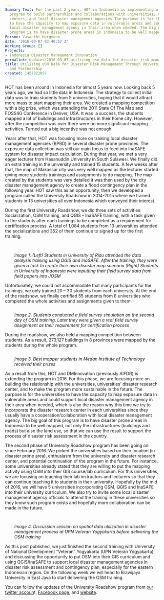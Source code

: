 ```yaml
---
Summary Text: For the past 2 years, HOT in Indonesia is implementing a university
  program to build partnerships and collaborations with universities, disaster research
  centers, and local disaster management agencies.The purpose is for the universities
  to have the capacity to map exposure data in vulnerable areas and could support
  local disaster management agency in their area when needed. The big goal of this
  program is to have disaster prone areas in Indonesia to be well mapped.
Person: Vasanthi Hargyono
date: '2016-03-07 03:40:57 Z'
Working Group: []
Projects:
- Indonesia Disaster Management Innovation
permalink: updates/2016-03-07_utilizing_osm_data_for_disaster_risk_management_through_university_engagement_an
title: Utilizing OSM Data for Disaster Risk Management Through University Engagement
  and Partnership
created: 1457322057
---
```

<p>HOT has been around in Indonesia for almost 5 years now. Looking back 5 years ago, we had so little data in Indonesia. The strategy to collect initial data was to train students from 5 universities, hoping that it would attract more mass to start mapping their area. We created a mapping competition with a big prize, which was attending the 2011 State Of The Map and FOSS4G Conference in Denver, USA. It was &nbsp;a success, the students mapped a lot of buildings and infrastructures in their home city. However, after the competition was over there were no more significant mapping activities. Turned out a big incentive was not enough.</p><p>Years after that, HOT was focusing more on training local disaster management agencies (BPBD) in several disaster prone provinces. The exposure data collection was still our main focus to feed into InaSAFE system for disaster impact calculation. During that year, we met a very eager lecturer from Hasanuddin University in South Sulawesi. We finally did an extra training in the university and trained 15 students. A few weeks after that, the map of Makassar city was very well mapped as the lecturer started giving more students trainings and assignments to do mapping. The map created by the students was very detailed it was then used by the city disaster management agency to create a flood contingency plan in the following year. HOT saw this as an opportunity, then we developed a program called the University Roadshow in 2014-2015 where we trained students in 13 universities all over Indonesia which conveyed their interest.</p><p>During the first University Roadshow, we did three sets of activities: Socialization, OSM training, and QGIS – InaSAFE training, with a task given to the students after each trainings to be completed as a requirement for certification process. A total of 1,084 students from 13 universities attended the socializations and 352 of them continue to signed up for the first training.</p><p style="padding-left: 30px;"><img style="color: #000000; font-family: Arial; font-size: 14.6667px; white-space: pre-wrap; border-style: none; border-width: initial; transform: rotate(0rad); background-color: transparent;" src="https://lh5.googleusercontent.com/u82CCXqHmGr2FHbuWri4r9G2cFNuuF3PwKjvnY8fNVldB_EW3GRJ_P5mo-Kek49rJ9lL1ouklcAd5wdzql3MwuQ_RhaBf62Y5K8v-oRPy6VNkebsXIojxsEnozznjXXlyOZx18LV" alt="" style="width:289px;height:275px">&nbsp;<img style="color: #000000; font-family: Arial; font-size: 14.6667px; white-space: pre-wrap; border-style: none; border-width: initial; transform: rotate(0rad); background-color: transparent;" src="https://lh4.googleusercontent.com/29LWgs023wZvbIynNFBU2UPbfKH7ZYcVyTMwGVOMzS_pxEq2-hFGxM06u2S77AJKNYn3l_GpcCLbTSHNF0gy7LvpdA-EqZeAwr3IL7eMXsrBhQFNBWf05b5ZoPjhh-WOw_em6I2B" alt="" style="width:163px;height:275px"></p><p style="padding-left: 30px;"><em>Image 1. (Left) Students in University of Riau attended the data analysis training using QGIS and InaSAFE. After the training, they were given a task to create their own disaster map scenario&nbsp;(Right) Students in University of Indonesia were inputting their field survey data from field papers into JOSM</em></p><p>Unfortunately, we could not accommodate that many participants for the trainings, we only trained 20 – 30 students from each university. At the end of the roadshow, we finally certified 55 students from 8 universities who completed the whole activities and assignments given to them.</p><p style="padding-left: 30px;"><span id="docs-internal-guid-2bc89b97-4f1d-f3b6-b10f-6e93b3a5e004"><span style="font-size: 14.6667px; font-family: Arial; color: #000000; vertical-align: baseline; white-space: pre-wrap; background-color: transparent;"><img style="border-style: none; border-width: initial; transform: rotate(0rad);" src="https://lh6.googleusercontent.com/RPqkP8DiKOL3fw2dwMsg8b4f05tit5MeQSKCGIrZ0qbsdnL8_mNQhmuDEBuOBxyCInp8BLxxtwOcrO2MhbZ1W1L2jCdpQMuv1o31FZPro6DVbs5jxx2wzNzPxp4iLqB_LJWwhpPy" alt="" style="width:387px;height:218px"></span></span></p><p style="padding-left: 30px;"><em>Image 2. Students conducted a field survey simulation on the second day of OSM training.&nbsp;</em><em>Later they were given a real field survey assignment as their requirement for certification process</em></p><p>During the roadshow, we also held a mapping competition between students. As a result, 273,127 buildings in 8 provinces were mapped by the students during the whole program.</p><p style="padding-left: 30px;"><span id="docs-internal-guid-2bc89b97-4f1e-60e6-ca43-a1fe88752da6"><span style="font-size: 14.6667px; font-family: Arial; color: #000000; vertical-align: baseline; white-space: pre-wrap; background-color: transparent;"><img style="border-style: none; border-width: initial; transform: rotate(0rad);" src="https://lh4.googleusercontent.com/fovBjSG3qYbUYNEBOUN2qSmrBk6WZERsfV9jMlOcYBvBL3RTbHjNVqMVbgfgcsVxxYZfv7j_3p1DsdDp5yyD2r6vNNc3Ply1qZKkTtuNR17MR_GFcveaPBLWqCUny2JxwfH_tUd2" alt="" style="width:410px;height:280px"></span></span></p><p style="padding-left: 30px;"><em>Image 3. Best mapper students in Medan Institute of Technology received their prizes</em></p><p>As a result from this, HOT and DMInnovation (previously AIFDR) is extending the program in 2016. For this phase, we are focusing more on building the relationship with the universities, universities’ disaster research center, and to make the program more sustainable in the future. The purpose is for the universities to have the capacity to map exposure data in vulnerable areas and could support local disaster management agency in their area when needed, which is also the reason why this time we try to incorporate the disaster research center in each universities since they usually have a cooperation/collaboration with local disaster management agency. The big goal of this program is to have disaster prone areas in Indonesia to be well mapped, not only the infrastructures (buildings and roads) but also the land use, so that we can use the result to support the process of disaster risk assessment in the country.</p><p>The second phase of University Roadshow program has been going on since February 2016. We picked the universities based on their location (in disaster prone area), enthusiasm from the university and disaster research center, and potential continuation of the program in the future. For instance, some universities already stated that they are willing to put the mapping activity using OSM into their GIS course/lab curriculum. For this universities, we are focusing on teaching their lab instructors and lecturers so that they can continue teaching it to students in their university. Hopefully by the mid of 2016, we will have 5 universities incorporating OSM, QGIS and InaSAFE into their university curriculum. We also try to invite some local disaster management agency officials to attend the training in these universities so they know such program exists and hopefully more collaboration can be made in the future.</p><p style="padding-left: 30px;"><span id="docs-internal-guid-2bc89b97-4f1e-c93a-b3e7-e5e358b09f43"><span style="font-size: 14.6667px; font-family: Arial; color: #000000; vertical-align: baseline; white-space: pre-wrap; background-color: transparent;"><img style="border-style: none; border-width: initial; transform: rotate(0rad);" src="https://lh6.googleusercontent.com/wuwIXWtS5TaV3qGi5cZGrv3IVws5aUXELr43PrXNZ8-juBEz7FrnCaKLlLVh83dkcPzwV4176wYeS9gfZejvfwrlj01YjuOXzWorzZF8D8_8ZUGSW88QNG14mPPMX1p2F-JgdD58" alt="" style="width:205px;height:153px"> </span></span><img style="color: #000000; font-family: Arial; font-size: 14.6667px; white-space: pre-wrap; border-style: none; border-width: initial; transform: rotate(0rad); background-color: transparent;" src="https://lh3.googleusercontent.com/7VKUBe_bXrH-ZRg1DhGau4s_ehTAloRdT-1jps6WuUGrFO_RXunhFgrVhIE8L_aEVBHU74HITAuUOwpaiGvvttat_IyvQlgvWnQGfiBADLm570tUD11lSMnOHsCMXKQBf3SREeLY" alt="" style="width:248px;height:157px"></p><p style="padding-left: 30px;"><em>Image 4. Discussion session on spatial data utilization in disaster management process at UPN Veteran Yogyakarta before delivering the OSM training</em></p><p>As this post published, we just finished the second training with University of National Development “Veteran” Yogyakarta (UPN Veteran Yogyakarta) and discussing the opportunity to put OSM into their GIS curriculum and using QGIS/InaSAFE to support local disaster management agencies in disaster risk assessment and contingency plan, especially for the eastern Indonesian region. On the following week we will head to Brawijaya University in East Java to start delivering the OSM training.</p><p>You can follow the updates of the University Roadshow program from <a href="https://twitter.com/hotosm_id" target="_blank">our twitter accoun</a>t, <a href="https://www.facebook.com/hotosm.id/" target="_blank">Facebook page</a>, and <a href="https://twitter.com/hotosm_id" target="_blank">website</a>.</p>

